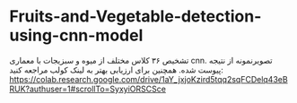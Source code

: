 # Fruits-and-Vegetable-detection-using-cnn-model


تشخیص ۳۶ کلاس مختلف از میوه و سبزیجات با معماری cnn. تصویرنمونه از نتیجه پیوست شده.
همچنین برای ارزیابی بهتر به لینک کولب مراجعه کنید:
https://colab.research.google.com/drive/1aY_jxjoKzird5tqq2sqFCDelq43eBRUK?authuser=1#scrollTo=SyxyiORSCSce
